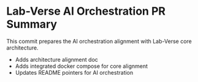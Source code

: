 # Lab-Verse AI Orchestration PR Summary

This commit prepares the AI orchestration alignment with Lab-Verse core architecture.

- Adds architecture alignment doc
- Adds integrated docker compose for core alignment
- Updates README pointers for AI orchestration
